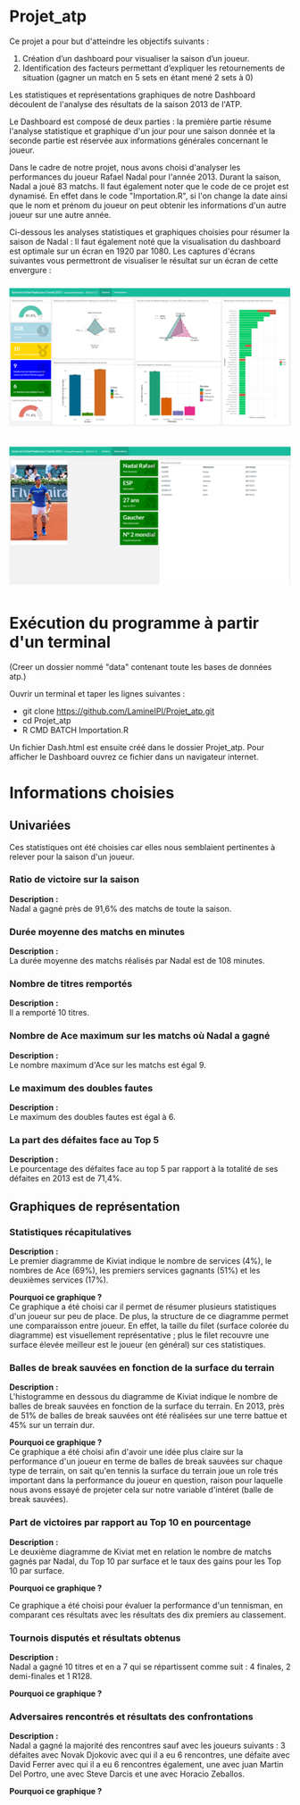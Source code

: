 # Projet_atp
Ce projet a pour but d'atteindre les objectifs suivants : 
1. Création d’un dashboard pour visualiser la saison d’un joueur. 
2. Identification des facteurs permettant d’expliquer les retournements de situation (gagner un match en 5 sets en étant mené 2 sets à 0)

Les statistiques et représentations graphiques de notre Dashboard découlent de l'analyse des résultats de la saison 2013 de l'ATP.

Le Dashboard est composé de deux parties : la première partie résume l'analyse statistique et graphique d'un jour pour une saison donnée et la seconde partie est réservée aux informations générales concernant le joueur.

Dans le cadre de notre projet, nous avons choisi d'analyser les performances du joueur Rafael Nadal pour l'année 2013. Durant la saison, Nadal a joué 83 matchs. Il faut également noter que le code de ce projet est dynamisé. En effet dans le code "Importation.R", si l'on change la date ainsi que le nom et prénom du joueur on peut obtenir les informations d'un autre joueur sur une autre année. 

Ci-dessous les analyses statistiques et graphiques choisies pour résumer la saison de Nadal :
Il faut également noté que la visualisation du dashboard est optimale sur un écran en 1920 par 1080. Les captures d'écrans suivantes vous permettront de visualiser le résultat sur un écran de cette envergure :

<img src="images/page1.png" 
  style="float: center; margin-right: 10px; margin-top: 10px; margin-bottom: 10px;" />
  
  <img src="images/page2.png" 
  style="float: center; margin-right: 10px; margin-top: 10px; margin-bottom: 10px;" />
  
  # Exécution du programme à partir d'un terminal
(Creer un dossier nommé "data" contenant toute les bases de données atp.)

  Ouvrir un terminal et taper les lignes suivantes :
 - git clone https://github.com/LamineIPI/Projet_atp.git
 - cd Projet_atp
 - R CMD BATCH Importation.R
 
 Un fichier Dash.html est ensuite créé dans le dossier Projet_atp. Pour afficher le Dashboard ouvrez ce fichier dans un navigateur internet.

# Informations choisies 

## Univariées

Ces statistiques ont été choisies car elles nous semblaient pertinentes à relever pour la saison d'un joueur.

### Ratio de victoire sur la saison 
**Description** **:**  
Nadal a gagné près de 91,6% des matchs de toute la saison.      

### Durée moyenne des matchs en minutes
**Description** **:**  
La durée moyenne des matchs réalisés par Nadal est de 108 minutes.  

### Nombre de titres remportés
**Description** **:**   
Il a remporté 10 titres.  

### Nombre de Ace maximum sur les matchs où Nadal a gagné
**Description** **:**  
Le nombre maximum d'Ace sur les matchs est égal 9.   

### Le maximum des doubles fautes
**Description** **:**  
Le maximum des doubles fautes est égal à 6.   

### La part des défaites face au Top 5
**Description** **:**  
Le pourcentage des défaites face au top 5 par rapport à la totalité de ses défaites en 2013 est de 71,4%.   
     
## Graphiques de représentation

### Statistiques récapitulatives
**Description** **:**  
Le premier diagramme de Kiviat indique le nombre de services (4%),  le nombres de Ace (69%), les premiers services gagnants (51%) et les deuxièmes services (17%).   
     
**Pourquoi ce graphique ?**   
Ce graphique a été choisi car il permet de résumer plusieurs statistiques d'un joueur sur peu de place. De plus, la structure de ce diagramme permet une comparaisson entre joueur. En effet, la taille du filet (surface colorée du diagramme) est visuellement représentative ; plus le filet recouvre une surface élevée meilleur est le joueur (en général) sur ces statistiques.

### Balles de break sauvées en fonction de la surface du terrain
**Description** **:**  
L'histogramme en dessous du diagramme de Kiviat indique le nombre de balles de break sauvées en fonction de la surface du terrain. En 2013, près de 51% de balles de break sauvées ont été réalisées sur une terre battue et 45% sur un terrain dur.  
     
**Pourquoi ce graphique ?**  
Ce graphique a été choisi afin d'avoir une idée plus claire sur la performance d'un joueur en terme de balles de break sauvées sur chaque type de terrain, on sait qu'en tennis la surface du terrain joue un role trés important dans la performance du joueur en question, raison pour laquelle nous avons essayé de projeter cela sur notre variable d'intéret (balle de break sauvées).

### Part de victoires par rapport au Top 10 en pourcentage
**Description** **:**  
Le deuxième diagramme de Kiviat met en relation le nombre de matchs gagnés par Nadal, du Top 10 par surface et le taux des gains pour les Top 10 par surface.   
     
**Pourquoi ce graphique ?**   

Ce graphique a été choisi pour évaluer la performance d'un tennisman, en comparant ces résultats avec les résultats des dix premiers au classement. 


### Tournois disputés et résultats obtenus
**Description** **:**   
Nadal a gagné 10 titres et en a 7 qui se répartissent comme suit : 4 finales, 2 demi-finales et 1 R128.   
     
**Pourquoi ce graphique ?**   

### Adversaires rencontrés et résultats des confrontations
**Description** **:**   
Nadal a gagné la majorité des rencontres sauf avec les joueurs suivants : 3 défaites avec Novak Djokovic avec qui il a eu 6 rencontres, une défaite avec David Ferrer avec qui il a eu 6 rencontres également, une avec juan Martin Del Portro, une avec Steve Darcis et une avec Horacio Zeballos.    
     
**Pourquoi ce graphique ?**    









